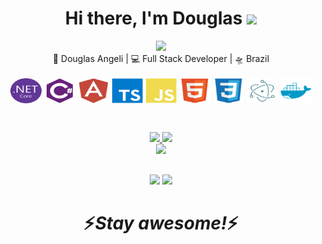 <div align="center">
   <h1>Hi there, I'm Douglas <img src="https://media.giphy.com/media/hvRJCLFzcasrR4ia7z/giphy.gif" width="25px"> </h1>     
   <img src="https://pronoun.cyou/x/y?subject=He&object=Him&height=20"> 
</div>
<div align="center">
🙎 Douglas Angeli | 💻 Full Stack Developer | 🛸 Brazil
</div>


<div align="center" style="display: inline_block">
  <br>
  <img align="center" height="40" width="50" target="_blank" src="https://raw.githubusercontent.com/devicons/devicon/master/icons/dotnetcore/dotnetcore-original.svg">
  <img align="center" height="40" width="50" target="_blank" src="https://raw.githubusercontent.com/devicons/devicon/master/icons/csharp/csharp-plain.svg">
  <img align="center" height="40" width="50" target="_blank" src="https://raw.githubusercontent.com/devicons/devicon/master/icons/angularjs/angularjs-plain.svg">
  <img align="center" height="40" width="50" target="_blank" src="https://raw.githubusercontent.com/devicons/devicon/master/icons/typescript/typescript-plain.svg">
  <img align="center" height="40" width="50" target="_blank" src="https://raw.githubusercontent.com/devicons/devicon/master/icons/javascript/javascript-plain.svg">
  <img align="center" height="40" width="50" target="_blank" src="https://raw.githubusercontent.com/devicons/devicon/master/icons/html5/html5-original.svg">
  <img align="center" height="40" width="50" target="_blank" src="https://raw.githubusercontent.com/devicons/devicon/master/icons/css3/css3-original.svg">
  <img align="center" height="40" width="50" target="_blank" src="https://raw.githubusercontent.com/devicons/devicon/master/icons/electron/electron-original.svg">
  <img align="center" height="40" width="50" target="_blank" src="https://raw.githubusercontent.com/devicons/devicon/master/icons/docker/docker-plain.svg">
</div>

<br>

## 
<div align="center">
  <a href="https://github.com/douglasangeli">
  <img height="180em" src="https://github-readme-stats.vercel.app/api/top-langs/?username=douglasangeli&layout=compact&langs_count=10&theme=react&hide_border=true"/>  
  <img height="180em" src="https://github-readme-stats.vercel.app/api?username=douglasangeli&show_icons=true&theme=react&include_all_commits=true&count_private=true&hide=stars&hide_border=true"/>  
</div>
  
<div align="center">
   <img src="https://github.com/douglasangeli/douglasangeli/blob/output/github-contribution-grid-snake.svg" />
</div>

##

<div align="center">
  <a href = "mailto:douglasangeli92@gmail.com"><img src="https://img.shields.io/badge/-Gmail-%23333?style=for-the-badge&logo=gmail&logoColor=white" target="_blank"></a>
  <a href="https://www.linkedin.com/in/douglas-angeli" target="_blank"><img src="https://img.shields.io/badge/-LinkedIn-%230077B5?style=for-the-badge&logo=linkedin&logoColor=white" target="_blank"></a>  
</div>

<h1 align='center'>⚡️<i>Stay awesome!</i>⚡️</h1>
